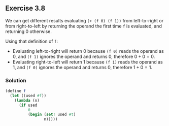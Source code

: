 ## Exercise 3.8

We can get different results evaluating `(+ (f 0) (f 1))` from left-to-right or from right-to-left by returning the operand the first time `f` is evaluated, and returning 0 otherwise. 

Using that definition of `f`: 
- Evaluating left-to-right will return 0 because `(f 0)` reads the operand as 0, and `(f 1)` ignores the operand and returns 0, therefore $0+0=0$.
- Evaluating right-to-left will return 1 because `(f 1)` reads the operand as 1, and `(f 0)` ignores the operand and returns 0, therefore $1+0=1$.

### Solution

``` Scheme
(define f
  (let ((used #f))
    (lambda (n)
      (if used
          0
          (begin (set! used #t)
                 n)))))
```